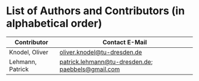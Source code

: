 # List of Authors and Contributors (in alphabetical order)

Contributor       | Contact E-Mail
------------------|------------------------------------------------------------
Knodel, Oliver    | oliver.knodel@tu-dresden.de
Lehmann, Patrick  | patrick.lehmann@tu-dresden.de; paebbels@gmail.com
